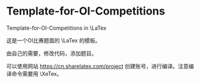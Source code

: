 # Template-for-OI-Competitions
Template-for-OI-Competitions in \LaTex

这是一个OI比赛题面的 \LaTex 的模板。

由自己的需要，修改代码，添加题目。

可以使用网站 https://cn.sharelatex.com/project 创建账号，进行编译。注意编译命令需要用 \XeTex。
